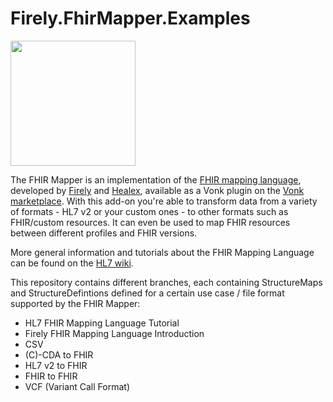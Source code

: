 # Firely.FhirMapper.Examples

<img src="https://fire.ly/wp-content/uploads/2019/12/Icon_FHIR_Mapper_Plugin-01.svg" width="200" height="200" />

The FHIR Mapper is an implementation of the [FHIR mapping language](https://www.hl7.org/fhir/mapping-language.html), developed by [Firely](https://fire.ly) and [Healex](https://healex.systems), available as a Vonk plugin on the [Vonk marketplace](https://fire.ly/products/vonk/plugins/). With this add-on you're able to transform data from a variety of formats - HL7 v2 or your custom ones - to other formats such as FHIR/custom resources. It can even be used to map FHIR resources between different profiles and FHIR versions.

More general information and tutorials about the FHIR Mapping Language can be found on the [HL7 wiki](https://confluence.hl7.org/display/FHIR/Using+the+FHIR+Mapping+Language).

This repository contains different branches, each containing StructureMaps and StructureDefintions defined for a certain use case / file format supported by the FHIR Mapper:

* HL7 FHIR Mapping Language Tutorial
* Firely FHIR Mapping Language Introduction
* CSV
* (C)-CDA to FHIR
* HL7 v2 to FHIR
* FHIR to FHIR
* VCF (Variant Call Format)
